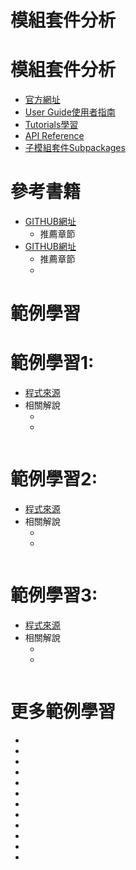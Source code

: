 # 模組套件分析
# 模組套件分析
- [官方網址]()
- [User Guide使用者指南]()
- [Tutorials學習]()
- [API Reference]()
- [子模組套件Subpackages]()

# 參考書籍
- []() [GITHUB網址]()
  - 推薦章節
- []() [GITHUB網址]()
  - 推薦章節
  -  
# 範例學習
# 範例學習1:
- [程式來源]()
- 相關解說
  - []()
  - []()
```python

```
# 範例學習2:
- [程式來源]()
- 相關解說
  - []()
  - []()
```python

```
# 範例學習3:
- [程式來源]()
- 相關解說
  - []()
  - []()
```python

```
# 更多範例學習
- []()
- []()
- []()
- []()
- []()
- []()
- []()
- []()
- []()
- []()
- []()
- []()

